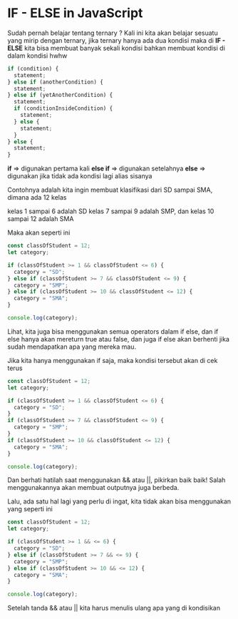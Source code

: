 # IF - ELSE in JavaScript

Sudah pernah belajar tentang ternary ? Kali ini kita akan belajar sesuatu yang mirip dengan ternary, jika ternary hanya ada dua kondisi maka di **IF - ELSE** kita bisa membuat banyak sekali kondisi bahkan membuat kondisi di dalam kondisi hwhw

```javascript
if (condition) {
  statement;
} else if (anotherCondition) {
  statement;
} else if (yetAnotherCondition) {
  statement;
  if (conditionInsideCondition) {
    statement;
  } else {
    statement;
  }
} else {
  statement;
}
```

**if** => digunakan pertama kali
**else if** => digunakan setelahnya
**else** => digunakan jika tidak ada kondisi lagi alias sisanya

Contohnya adalah kita ingin membuat klasifikasi dari SD sampai SMA, dimana ada 12 kelas

kelas 1 sampai 6 adalah SD
kelas 7 sampai 9 adalah SMP, dan
kelas 10 sampai 12 adalah SMA

Maka akan seperti ini

```javascript
const classOfStudent = 12;
let category;

if (classOfStudent >= 1 && classOfStudent <= 6) {
  category = "SD";
} else if (classOfStudent >= 7 && classOfStudent <= 9) {
  category = "SMP";
} else if (classOfStudent >= 10 && classOfStudent <= 12) {
  category = "SMA";
}

console.log(category);
```

Lihat, kita juga bisa menggunakan semua operators dalam if else, dan if else hanya akan mereturn true atau false, dan juga if else akan berhenti jika sudah mendapatkan apa yang mereka mau.

Jika kita hanya menggunakan if saja, maka kondisi tersebut akan di cek terus

```javascript
const classOfStudent = 12;
let category;

if (classOfStudent >= 1 && classOfStudent <= 6) {
  category = "SD";
}
if (classOfStudent >= 7 && classOfStudent <= 9) {
  category = "SMP";
}
if (classOfStudent >= 10 && classOfStudent <= 12) {
  category = "SMA";
}

console.log(category);
```

Dan berhati hatilah saat menggunakan && atau ||, pikirkan baik baik! Salah menggunakannya akan membuat outputnya juga berbeda.

Lalu, ada satu hal lagi yang perlu di ingat, kita tidak akan bisa menggunakan yang seperti ini

```javascript
const classOfStudent = 12;
let category;

if (classOfStudent >= 1 && <= 6) {
  category = "SD";
} else if (classOfStudent >= 7 && <= 9) {
  category = "SMP";
} else if (classOfStudent >= 10 && <= 12) {
  category = "SMA";
}

console.log(category);
```

Setelah tanda && atau || kita harus menulis ulang apa yang di kondisikan
